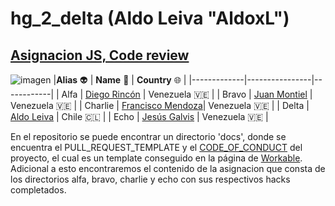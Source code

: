 # hg_2_delta (Aldo Leiva "AldoxL")
## [Asignacion JS, Code review](https://github.com/SocialOplesk/hg-2) 
![imagen](https://global-uploads.webflow.com/5e25fdf0b80c7e0043ee06a4/5e2750bacb05f0a28d79dde3_team5%20logo%20black%20on%20white%20rectangle%20not%20transparent.001-p-500.png)
|**Alias** 👽 | **Name** 📓 | **Country** 🌐 |
|-------------|----------------|------------|
| Alfa    | [Diego Rincón](https://www.github.com/diegoarff) | Venezuela 🇻🇪 |
| Bravo   | [Juan Montiel]() | Venezuela 🇻🇪 |
| Charlie | [Francisco Mendoza](https://github.com/fmbalza)| Venezuela 🇻🇪 |
| Delta   | [Aldo Leiva](https://github.com/AldoxLH) | Chile 🇨🇱 |
| Echo    | [Jesús Galvis](https://www.github.com/jgalvis414) | Venezuela 🇻🇪 |

En el repositorio se puede encontrar un directorio 'docs', donde se encuentra el PULL_REQUEST_TEMPLATE y el [CODE_OF_CONDUCT](https://github.com/AldoxLH/hg_2_delta/blob/main/docs/CODE_OF_CONDUCT.md#policy-brief--purpose) del proyecto, el cual es un template conseguido en la página de [Workable](https://resources.workable.com/employee-code-of-conduct-company-policy#).
Adicional a esto encontraremos el contenido de la asignacion que consta de los directorios alfa, bravo, charlie y echo con sus respectivos hacks completados. 
